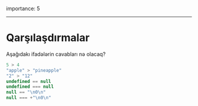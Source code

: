 importance: 5

---

# Qarşılaşdırmalar

Aşağıdakı ifadələrin cavabları nə olacaq?

```js no-beautify
5 > 4
"apple" > "pineapple"
"2" > "12"
undefined == null
undefined === null
null == "\n0\n"
null === +"\n0\n"
```
